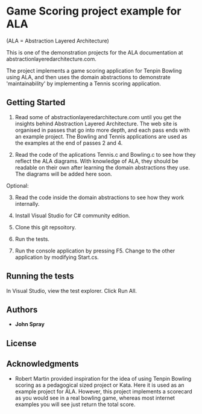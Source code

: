 # Game Scoring project example for ALA
(ALA = Abstraction Layered Architecture)

This is one of the demonstration projects for the ALA  documentation at abstractionlayeredarchitecture.com.

The project implements a game scoring application for Tenpin Bowling using ALA, and then uses the domain abstractions to demonstrate 'maintainability' by implementing a Tennis scoring application.

## Getting Started

1. Read some of abstractionlayeredarchitecture.com until you get the insights behind Abstraction Layered Architecture. The web site is organised in passes that go into more depth, and each pass ends with an example project. The Bowling and Tennis applications are used as the examples at the end of passes 2 and 4. 

2. Read the code of the aplications Tennis.c and Bowling.c to see how they reflect the ALA diagrams. With knowledge of ALA, they should be readable on their own after learning the domain abstractions they use. The diagrams will be added here soon.

Optional:

3. Read the code inside the domain abstractions to see how they work internally.

3. Install Visual Studio for C# community edition.

4. Clone this git repsoitory.

5. Run the tests.

6. Run the console application by pressing F5. Change to the other application by modifying Start.cs.

## Running the tests

In Visual Studio, view the test explorer. Click Run All.

## Authors

* **John Spray** 

## License


## Acknowledgments

* Robert Martin provided inspiration for the idea of using Tenpin Bowling scoring as a pedagogical sized project or Kata. Here it is used as an example project for ALA. However, this project implements a scorecard as you would see in a real bowling game, whereas most internet examples you will see just return the total score.  
